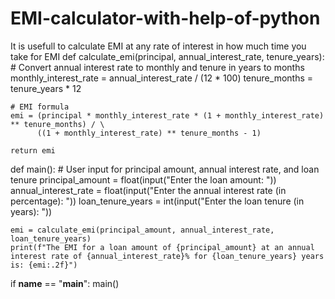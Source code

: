 # EMI-calculator-with-help-of-python
It is usefull to calculate EMI at any rate of interest in how much time you take for EMI
def calculate_emi(principal, annual_interest_rate, tenure_years):
    # Convert annual interest rate to monthly and tenure in years to months
    monthly_interest_rate = annual_interest_rate / (12 * 100)
    tenure_months = tenure_years * 12
    
    # EMI formula
    emi = (principal * monthly_interest_rate * (1 + monthly_interest_rate) ** tenure_months) / \
          ((1 + monthly_interest_rate) ** tenure_months - 1)
    
    return emi

def main():
    # User input for principal amount, annual interest rate, and loan tenure
    principal_amount = float(input("Enter the loan amount: "))
    annual_interest_rate = float(input("Enter the annual interest rate (in percentage): "))
    loan_tenure_years = int(input("Enter the loan tenure (in years): "))
    
    emi = calculate_emi(principal_amount, annual_interest_rate, loan_tenure_years)
    print(f"The EMI for a loan amount of {principal_amount} at an annual interest rate of {annual_interest_rate}% for {loan_tenure_years} years is: {emi:.2f}")

if __name__ == "__main__":
    main()
    
